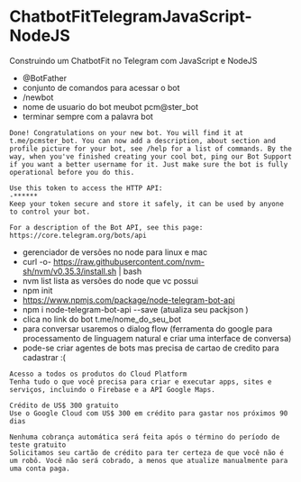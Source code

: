 # ChatbotFitTelegramJavaScript-NodeJS
Construindo um ChatbotFit no Telegram com JavaScript e NodeJS

- @BotFather 
- conjunto de comandos para acessar o bot 
-  /newbot
- nome de usuario do bot meubot pcm@ster_bot
- terminar sempre com a palavra bot 
```
Done! Congratulations on your new bot. You will find it at t.me/pcmster_bot. You can now add a description, about section and profile picture for your bot, see /help for a list of commands. By the way, when you've finished creating your cool bot, ping our Bot Support if you want a better username for it. Just make sure the bot is fully operational before you do this.

Use this token to access the HTTP API:
-******
Keep your token secure and store it safely, it can be used by anyone to control your bot.

For a description of the Bot API, see this page: https://core.telegram.org/bots/api
``` 

- gerenciador de versões no node para linux e mac 
-  curl -o- https://raw.githubusercontent.com/nvm-sh/nvm/v0.35.3/install.sh | bash
- nvm list lista as versões do node que vc possui 
- npm init
- https://www.npmjs.com/package/node-telegram-bot-api
- npm i node-telegram-bot-api --save (atualiza seu packjson )
- clica no link do bot t.me/nome_do_seu_bot
- para conversar usaremos o dialog flow (ferramenta do google para processamento de linguagem natural e criar uma interface de conversa)
- pode-se criar agentes de bots mas precisa de cartao de credito para cadastrar :( 
```
Acesso a todos os produtos do Cloud Platform
Tenha tudo o que você precisa para criar e executar apps, sites e serviços, incluindo o Firebase e a API Google Maps.

Crédito de US$ 300 gratuito
Use o Google Cloud com US$ 300 em crédito para gastar nos próximos 90 dias

Nenhuma cobrança automática será feita após o término do período de teste gratuito
Solicitamos seu cartão de crédito para ter certeza de que você não é um robô. Você não será cobrado, a menos que atualize manualmente para uma conta paga.
```
